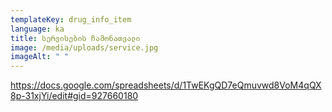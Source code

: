 ```yaml
---
templateKey: drug_info_item
language: ka
title: სერვისების ჩამონათვალი
image: /media/uploads/service.jpg
imageAlt: " "
---
```

https://docs.google.com/spreadsheets/d/1TwEKgQD7eQmuvwd8VoM4qQX8p-31xjYi/edit#gid=927660180